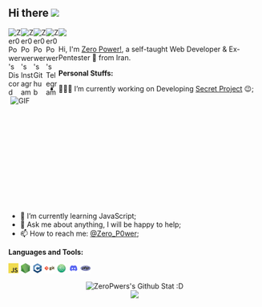 <h2> Hi there <img src="https://media.giphy.com/media/hvRJCLFzcasrR4ia7z/giphy.gif" width="25px"></h2>

<a href="discord.maxgaming.ir">
  <img align="left" alt="Zer0Power's Discord" width="25px" src="https://img.icons8.com/dotty/80/ffffff/discord-logo.svg" />
</a>

<a href="https://www.instagram.com/zer0_p0wer/">
  <img align="left" alt="Zer0Power's Instagram" width="25px" src="https://img.icons8.com/dotty/80/ffffff/instagram-new.svg" />
</a>

<a href="https://github.com/Zer0Power">
  <img align="left" alt="Zer0Power's Github" width="25px" src="https://img.icons8.com/dotty/80/ffffff/github.svg" />
</a>

<a href="https://t.me/zero_p0wer">
  <img align="left" alt="Zer0Power's Telegram" width="25px" src="https://img.icons8.com/dotty/80/ffffff/telegram-app.svg" />
</a>

![](https://visitor-badge.glitch.me/badge?page_id=Zer0Power.Zer0Power)

Hi, I'm [Zero Power!](https://t.me/zero_p0wer), a self-taught Web Developer & Ex-Pentester 🚀 from Iran.

<img align="right" alt="GIF" src="https://pa1.narvii.com/7268/9d3c113239c0dbc4131c26e8d1607fa960511499r4-500-230_00.gif" width="500" height="230" />

**Personal Stuffs:**

- 👨🏽‍💻 I’m currently working on Developing [Secret Project](http://0powerdev.ir/) :wink:;
- 🌱 I’m currently learning JavaScript; 
- 💬 Ask me about anything, I will be happy to help;
- 📫 How to reach me: [@Zero_P0wer](https://t.me/zero_p0wer);

**Languages and Tools:**  

<code><img height="20" src="https://raw.githubusercontent.com/github/explore/80688e429a7d4ef2fca1e82350fe8e3517d3494d/topics/javascript/javascript.png"></code>
<code><img height="20" src="https://raw.githubusercontent.com/github/explore/80688e429a7d4ef2fca1e82350fe8e3517d3494d/topics/nodejs/nodejs.png"></code>
<code><img height="20" src="https://raw.githubusercontent.com/github/explore/80688e429a7d4ef2fca1e82350fe8e3517d3494d/topics/cpp/cpp.png"></code>
<code><img height="20" src="https://raw.githubusercontent.com/github/explore/80688e429a7d4ef2fca1e82350fe8e3517d3494d/topics/git/git.png"></code>
<code><img height="20" src="https://raw.githubusercontent.com/github/explore/80688e429a7d4ef2fca1e82350fe8e3517d3494d/topics/atom/atom.png"></code>
<code><img height="20" src="https://raw.githubusercontent.com/github/explore/80688e429a7d4ef2fca1e82350fe8e3517d3494d/topics/discord/discord.png"></code>
<code><img height="20" src="https://raw.githubusercontent.com/github/explore/80688e429a7d4ef2fca1e82350fe8e3517d3494d/topics/php/php.png"></code>

<p align="center">
  <img src="https://github-readme-stats.vercel.app/api?username=Zer0Power&show_icons=true&theme=nord&hide=contribs,issues" alt="ZeroPwers's Github Stat :D"></br>
  <img src="https://github-readme-stats.vercel.app/api/top-langs/?username=Zer0Power&layout=compact&theme=nord"></br>
</p>

<!--
**Zer0Power/Zer0Power** is a ✨ _special_ ✨ repository because its `README.md` (this file) appears on your GitHub profile.

Here are some ideas to get you started:

- 🔭 I’m currently working on ...
- 🌱 I’m currently learning ...
- 👯 I’m looking to collaborate on ...
- 🤔 I’m looking for help with ...
- 💬 Ask me about ...
- 📫 How to reach me: ...
- 😄 Pronouns: ...
- ⚡ Fun fact: ...
-->
